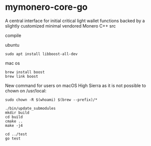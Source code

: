 # mymonero-core-go
A central interface for initial critical light wallet functions backed by a slightly customized minimal vendored Monero C++ src

compile

ubuntu
```
sudo apt install libboost-all-dev
```

mac os
```
brew install boost
brew link boost
```
New command for users on macOS High Sierra as it is not possible to chown on /usr/local:
```
sudo chown -R $(whoami) $(brew --prefix)/*
```

```
./bin/update_submodules
mkdir build
cd build
cmake ..
make -j4

cd ../test
go test
```
